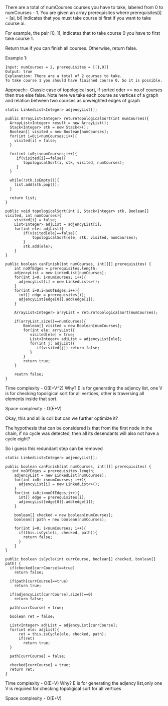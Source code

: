 There are a total of numCourses courses you have to take, labeled from 0 to numCourses - 1. You are given an array prerequisites where prerequisites[i] = [ai, bi] indicates that you must take course bi first if you want to take course ai.

For example, the pair [0, 1], indicates that to take course 0 you have to first take course 1.

Return true if you can finish all courses. Otherwise, return false.

Example 1:
```
Input: numCourses = 2, prerequisites = [[1,0]]
Output: true
Explanation: There are a total of 2 courses to take. 
To take course 1 you should have finished course 0. So it is possible.
```

Approach:- Classic case of topological sort, if sorted oder == no.of courses then true else false. Note here we take each course as vertices of a graph and 
relation between two courses as unweighted edges of graph

```
static LinkedList<Integer> adjencyList[];

public ArrayList<Integer> returnTopologicalSort(int numCourses){
  ArrayList<Integer> result = new ArrayList();
  Stack<Integer> stk = new Stack<>();
  Boolean[] visited = new Boolean[numCourses];
  for(int i=0;i<numCourses;i++){
    visited[i] = false;
  }
  
  for(int i=0;i<numCourses;i++){
     if(visited[i]==false){
        topologicalSort(i, stk, visited, numCourses);
     }
  }
  
  while(!stk.isEmpty()){
    list.add(stk.pop());
  }
  
  return list;
}

public void topologicalSort(int i, Stack<Integer> stk, Boolean[] visited, int numCourses){
    visited[i] = false;
    List<Integer> adjList = adjencyList[i];
    for(int ele: adjList){
        if(visited[ele]==false){
            topologicalSort(ele, stk, visited, numCourses);
        }
        stk.add(ele);
    }
}

public boolean canFinish(int numCourses, int[][] prerequisites) {
    int noOfEdges = prerequisites.length;
    adjencyList = new LinkedList[numCourses];
    for(int i=0; i<numCourses; i++){
      adjencyList[i] = new LinkedList<>();
    }
    for(int i=0;i<noOfEdges;i++){
      int[] edge = prerequisites[i];
      adjencyList[edge[0]].add(edge[1]);
    }
    
    ArrayList<Integer> arryList = returnTopologicalSort(numCourses);
    
    if(arryList.size()==numCourses){
        Boolean[] visited = new Boolean[numCourses];
        for(int ele: arryList){
           visited[ele] = true;
           List<Integer> adjList = adjencyList[ele];
           for(int j: adjList){
              if(visited[j]) return false;
           }
        }
        return true;
    }
    
    reutrn false;
}
```
Time complexity - O(E+V^2) Why? E is for generating the adjency list, one V is for checking topoligical sort for all vertices, other is traversing all elements inside that sort.

Space complexity - O(E+V)

Okay, this and all is coll but can we further optimize it?

The hypothesis that can be considered is that from the first node in the chain, if no cycle was detected, then all its desendants will also not have a cycle eight?

So i guess this redundant step can be removed

```
static LinkedList<Integer> adjencyList[];

public boolean canFinish(int numCourses, int[][] prerequisites) {
   int noOfEdges = prerequisites.length;
    adjencyList = new LinkedList[numCourses];
    for(int i=0; i<numCourses; i++){
      adjencyList[i] = new LinkedList<>();
    }
    for(int i=0;i<noOfEdges;i++){
      int[] edge = prerequisites[i];
      adjencyList[edge[0]].add(edge[1]);
    }
    
    boolean[] checked = new boolean[numCourses];
    boolean[] path = new boolean[numCourses];
    
    for(int i=0; i<numCourses; i++){
      if(this.isCycle(i, checked, path)){
        return false;
      }
    }
}

public boolean isCycle(int currCourse, boolean[] checked, boolean[] path) {
  if(checked[currCourse]==true)
    return false;
    
  if(path[currCourse]==true)
    return true;
    
  if(adjencyList[currCourse].size()==0)
    return false;
    
  path[currCourse] = true;
  
  boolean ret = false;
  
  List<Integer> adjList = adjencyList[currCourse];
  for(int ele: adjList){
      ret = this.isCycle(ele, checked, path);
      if(ret)
        return true;
  }
  
  path[currCourse] = false;
  
  checked[currCourse] = true;
  return ret;
}
```
Time complexity - O(E+V) Why? E is for generating the adjency list,only one V is required for checking topoligical sort for all vertices

Space complexity - O(E+V)

